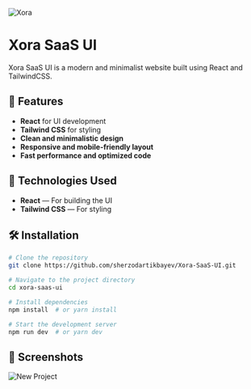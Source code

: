![Xora](https://github.com/user-attachments/assets/41babe07-ec41-4dc1-9a85-771c95d5b0b9)

# Xora SaaS UI

Xora SaaS UI is a modern and minimalist website built using React and TailwindCSS.

## 📌 Features
- **React** for UI development
- **Tailwind CSS** for styling
- **Clean and minimalistic design**
- **Responsive and mobile-friendly layout**
- **Fast performance and optimized code**



## 🚀 Technologies Used
- **React** — For building the UI
- **Tailwind CSS** — For styling



## 🛠 Installation

```bash
# Clone the repository
git clone https://github.com/sherzodartikbayev/Xora-SaaS-UI.git
```

```bash
# Navigate to the project directory
cd xora-saas-ui
```

```bash
# Install dependencies
npm install  # or yarn install
```

```bash
# Start the development server
npm run dev  # or yarn dev
```



## 📸 Screenshots
![New Project](https://github.com/user-attachments/assets/e1463de6-4d59-45f1-8259-67dd5ebf8903)
